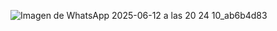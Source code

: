 ![Imagen de WhatsApp 2025-06-12 a las 20 24 10_ab6b4d83](https://github.com/user-attachments/assets/28c00262-bb7d-4fcc-be99-6b9f49ce4019)
